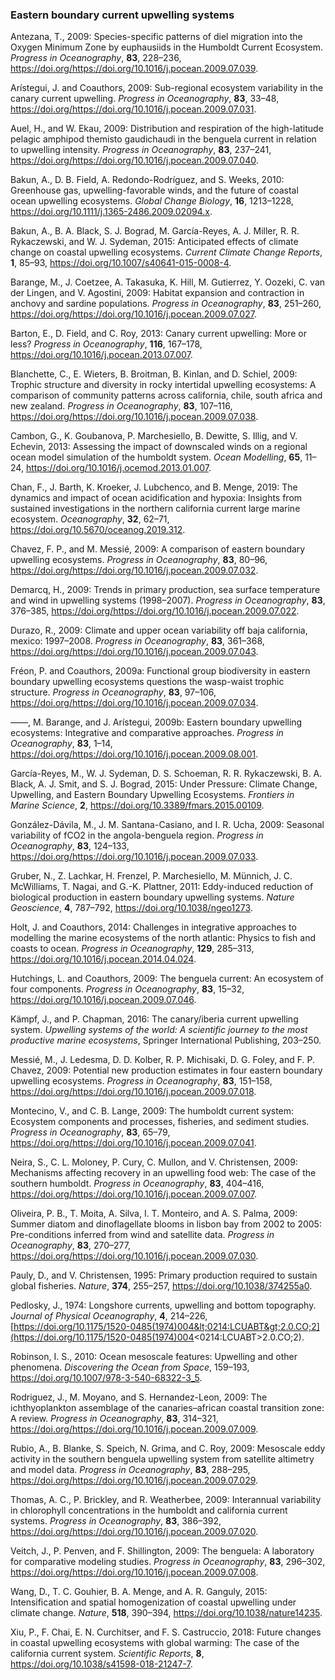### Eastern boundary current upwelling systems

Antezana, T., 2009: Species-specific patterns of diel migration into the
Oxygen Minimum Zone by euphausiids in the Humboldt Current Ecosystem.
*Progress in Oceanography*, **83**, 228–236,
<https://doi.org/https://doi.org/10.1016/j.pocean.2009.07.039>.

Arístegui, J. and Coauthors, 2009: Sub-regional ecosystem variability in
the canary current upwelling. *Progress in Oceanography*, **83**, 33–48,
<https://doi.org/https://doi.org/10.1016/j.pocean.2009.07.031>.

Auel, H., and W. Ekau, 2009: Distribution and respiration of the
high-latitude pelagic amphipod themisto gaudichaudi in the benguela
current in relation to upwelling intensity. *Progress in Oceanography*,
**83**, 237–241,
<https://doi.org/https://doi.org/10.1016/j.pocean.2009.07.040>.

Bakun, A., D. B. Field, A. Redondo-Rodríguez, and S. Weeks, 2010:
Greenhouse gas, upwelling-favorable winds, and the future of coastal
ocean upwelling ecosystems. *Global Change Biology*, **16**, 1213–1228,
<https://doi.org/10.1111/j.1365-2486.2009.02094.x>.

Bakun, A., B. A. Black, S. J. Bograd, M. García-Reyes, A. J. Miller, R.
R. Rykaczewski, and W. J. Sydeman, 2015: Anticipated effects of climate
change on coastal upwelling ecosystems. *Current Climate Change
Reports*, **1**, 85–93, <https://doi.org/10.1007/s40641-015-0008-4>.

Barange, M., J. Coetzee, A. Takasuka, K. Hill, M. Gutierrez, Y. Oozeki,
C. van der Lingen, and V. Agostini, 2009: Habitat expansion and
contraction in anchovy and sardine populations. *Progress in
Oceanography*, **83**, 251–260,
<https://doi.org/https://doi.org/10.1016/j.pocean.2009.07.027>.

Barton, E., D. Field, and C. Roy, 2013: Canary current upwelling: More
or less? *Progress in Oceanography*, **116**, 167–178,
<https://doi.org/10.1016/j.pocean.2013.07.007>.

Blanchette, C., E. Wieters, B. Broitman, B. Kinlan, and D. Schiel, 2009:
Trophic structure and diversity in rocky intertidal upwelling
ecosystems: A comparison of community patterns across california, chile,
south africa and new zealand. *Progress in Oceanography*, **83**,
107–116, <https://doi.org/https://doi.org/10.1016/j.pocean.2009.07.038>.

Cambon, G., K. Goubanova, P. Marchesiello, B. Dewitte, S. Illig, and V.
Echevin, 2013: Assessing the impact of downscaled winds on a regional
ocean model simulation of the humboldt system. *Ocean Modelling*,
**65**, 11–24, <https://doi.org/10.1016/j.ocemod.2013.01.007>.

Chan, F., J. Barth, K. Kroeker, J. Lubchenco, and B. Menge, 2019: The
dynamics and impact of ocean acidification and hypoxia: Insights from
sustained investigations in the northern california current large marine
ecosystem. *Oceanography*, **32**, 62–71,
<https://doi.org/10.5670/oceanog.2019.312>.

Chavez, F. P., and M. Messié, 2009: A comparison of eastern boundary
upwelling ecosystems. *Progress in Oceanography*, **83**, 80–96,
<https://doi.org/https://doi.org/10.1016/j.pocean.2009.07.032>.

Demarcq, H., 2009: Trends in primary production, sea surface temperature
and wind in upwelling systems (1998–2007). *Progress in Oceanography*,
**83**, 376–385,
<https://doi.org/https://doi.org/10.1016/j.pocean.2009.07.022>.

Durazo, R., 2009: Climate and upper ocean variability off baja
california, mexico: 1997–2008. *Progress in Oceanography*, **83**,
361–368, <https://doi.org/https://doi.org/10.1016/j.pocean.2009.07.043>.

Fréon, P. and Coauthors, 2009a: Functional group biodiversity in eastern
boundary upwelling ecosystems questions the wasp-waist trophic
structure. *Progress in Oceanography*, **83**, 97–106,
<https://doi.org/https://doi.org/10.1016/j.pocean.2009.07.034>.

——, M. Barange, and J. Arístegui, 2009b: Eastern boundary upwelling
ecosystems: Integrative and comparative approaches. *Progress in
Oceanography*, **83**, 1–14,
<https://doi.org/https://doi.org/10.1016/j.pocean.2009.08.001>.

García-Reyes, M., W. J. Sydeman, D. S. Schoeman, R. R. Rykaczewski, B.
A. Black, A. J. Smit, and S. J. Bograd, 2015: Under Pressure: Climate
Change, Upwelling, and Eastern Boundary Upwelling Ecosystems. *Frontiers
in Marine Science*, **2**, <https://doi.org/10.3389/fmars.2015.00109>.

González-Dávila, M., J. M. Santana-Casiano, and I. R. Ucha, 2009:
Seasonal variability of fCO2 in the angola-benguela region. *Progress in
Oceanography*, **83**, 124–133,
<https://doi.org/https://doi.org/10.1016/j.pocean.2009.07.033>.

Gruber, N., Z. Lachkar, H. Frenzel, P. Marchesiello, M. Münnich, J. C.
McWilliams, T. Nagai, and G.-K. Plattner, 2011: Eddy-induced reduction
of biological production in eastern boundary upwelling systems. *Nature
Geoscience*, **4**, 787–792, <https://doi.org/10.1038/ngeo1273>.

Holt, J. and Coauthors, 2014: Challenges in integrative approaches to
modelling the marine ecosystems of the north atlantic: Physics to fish
and coasts to ocean. *Progress in Oceanography*, **129**, 285–313,
<https://doi.org/10.1016/j.pocean.2014.04.024>.

Hutchings, L. and Coauthors, 2009: The benguela current: An ecosystem of
four components. *Progress in Oceanography*, **83**, 15–32,
<https://doi.org/10.1016/j.pocean.2009.07.046>.

Kämpf, J., and P. Chapman, 2016: The canary/iberia current upwelling
system. *Upwelling systems of the world: A scientific journey to the
most productive marine ecosystems*, Springer International Publishing,
203–250.

Messié, M., J. Ledesma, D. D. Kolber, R. P. Michisaki, D. G. Foley, and
F. P. Chavez, 2009: Potential new production estimates in four eastern
boundary upwelling ecosystems. *Progress in Oceanography*, **83**,
151–158, <https://doi.org/https://doi.org/10.1016/j.pocean.2009.07.018>.

Montecino, V., and C. B. Lange, 2009: The humboldt current system:
Ecosystem components and processes, fisheries, and sediment studies.
*Progress in Oceanography*, **83**, 65–79,
<https://doi.org/https://doi.org/10.1016/j.pocean.2009.07.041>.

Neira, S., C. L. Moloney, P. Cury, C. Mullon, and V. Christensen, 2009:
Mechanisms affecting recovery in an upwelling food web: The case of the
southern humboldt. *Progress in Oceanography*, **83**, 404–416,
<https://doi.org/https://doi.org/10.1016/j.pocean.2009.07.007>.

Oliveira, P. B., T. Moita, A. Silva, I. T. Monteiro, and A. S. Palma,
2009: Summer diatom and dinoflagellate blooms in lisbon bay from 2002 to
2005: Pre-conditions inferred from wind and satellite data. *Progress in
Oceanography*, **83**, 270–277,
<https://doi.org/https://doi.org/10.1016/j.pocean.2009.07.030>.

Pauly, D., and V. Christensen, 1995: Primary production required to
sustain global fisheries. *Nature*, **374**, 255–257,
<https://doi.org/10.1038/374255a0>.

Pedlosky, J., 1974: Longshore currents, upwelling and bottom topography.
*Journal of Physical Oceanography*, **4**, 214–226,
[https://doi.org/10.1175/1520-0485(1974)004&lt;0214:LCUABT&gt;2.0.CO;2](https://doi.org/10.1175/1520-0485(1974)004<0214:LCUABT>2.0.CO;2).

Robinson, I. S., 2010: Ocean mesoscale features: Upwelling and other
phenomena. *Discovering the Ocean from Space*, 159–193,
<https://doi.org/10.1007/978-3-540-68322-3_5>.

Rodriguez, J., M. Moyano, and S. Hernandez-Leon, 2009: The
ichthyoplankton assemblage of the canaries–african coastal transition
zone: A review. *Progress in Oceanography*, **83**, 314–321,
<https://doi.org/https://doi.org/10.1016/j.pocean.2009.07.009>.

Rubio, A., B. Blanke, S. Speich, N. Grima, and C. Roy, 2009: Mesoscale
eddy activity in the southern benguela upwelling system from satellite
altimetry and model data. *Progress in Oceanography*, **83**, 288–295,
<https://doi.org/https://doi.org/10.1016/j.pocean.2009.07.029>.

Thomas, A. C., P. Brickley, and R. Weatherbee, 2009: Interannual
variability in chlorophyll concentrations in the humboldt and california
current systems. *Progress in Oceanography*, **83**, 386–392,
<https://doi.org/https://doi.org/10.1016/j.pocean.2009.07.020>.

Veitch, J., P. Penven, and F. Shillington, 2009: The benguela: A
laboratory for comparative modeling studies. *Progress in Oceanography*,
**83**, 296–302,
<https://doi.org/https://doi.org/10.1016/j.pocean.2009.07.008>.

Wang, D., T. C. Gouhier, B. A. Menge, and A. R. Ganguly, 2015:
Intensification and spatial homogenization of coastal upwelling under
climate change. *Nature*, **518**, 390–394,
<https://doi.org/10.1038/nature14235>.

Xiu, P., F. Chai, E. N. Curchitser, and F. S. Castruccio, 2018: Future
changes in coastal upwelling ecosystems with global warming: The case of
the california current system. *Scientific Reports*, **8**,
<https://doi.org/10.1038/s41598-018-21247-7>.
